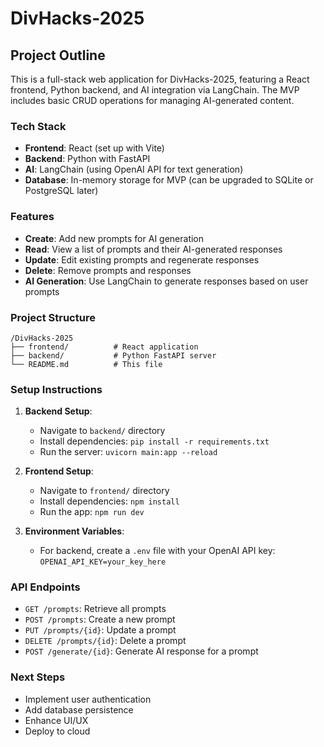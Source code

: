 # DivHacks-2025

## Project Outline

This is a full-stack web application for DivHacks-2025, featuring a React frontend, Python backend, and AI integration via LangChain. The MVP includes basic CRUD operations for managing AI-generated content.

### Tech Stack
- **Frontend**: React (set up with Vite)
- **Backend**: Python with FastAPI
- **AI**: LangChain (using OpenAI API for text generation)
- **Database**: In-memory storage for MVP (can be upgraded to SQLite or PostgreSQL later)

### Features
- **Create**: Add new prompts for AI generation
- **Read**: View a list of prompts and their AI-generated responses
- **Update**: Edit existing prompts and regenerate responses
- **Delete**: Remove prompts and responses
- **AI Generation**: Use LangChain to generate responses based on user prompts

### Project Structure
```
/DivHacks-2025
├── frontend/          # React application
├── backend/           # Python FastAPI server
└── README.md          # This file
```

### Setup Instructions
1. **Backend Setup**:
   - Navigate to `backend/` directory
   - Install dependencies: `pip install -r requirements.txt`
   - Run the server: `uvicorn main:app --reload`

2. **Frontend Setup**:
   - Navigate to `frontend/` directory
   - Install dependencies: `npm install`
   - Run the app: `npm run dev`

3. **Environment Variables**:
   - For backend, create a `.env` file with your OpenAI API key: `OPENAI_API_KEY=your_key_here`

### API Endpoints
- `GET /prompts`: Retrieve all prompts
- `POST /prompts`: Create a new prompt
- `PUT /prompts/{id}`: Update a prompt
- `DELETE /prompts/{id}`: Delete a prompt
- `POST /generate/{id}`: Generate AI response for a prompt

### Next Steps
- Implement user authentication
- Add database persistence
- Enhance UI/UX
- Deploy to cloud